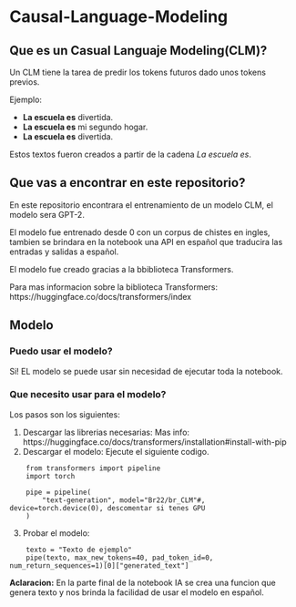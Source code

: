 # Causal-Language-Modeling 

<h2>Que es un Casual Languaje Modeling(CLM)?</h2>
<p>Un CLM tiene la tarea de predir los tokens futuros dado unos tokens previos.</p>
<p>Ejemplo:</p> 
<ul>
    <li><b>La escuela es</b> divertida.</li>
    <li><b>La escuela es</b> mi segundo hogar.</li>
    <li><b>La escuela es</b> divertida.</li>
</ul>
<p>Estos textos fueron creados a partir de la cadena <em>La escuela es</em>.</p>


<h2>Que vas a encontrar en este repositorio?</h2>
<p>En este repositorio encontrara el entrenamiento de un modelo CLM, el modelo sera GPT-2.</p>
<p>El modelo fue entrenado desde 0 con un corpus de chistes en ingles, tambien se brindara en la notebook una API en español que traducira las entradas y salidas a español.</p>
<p>El modelo fue creado gracias a la bbiblioteca Transformers.</p>
<p>Para mas informacion sobre la biblioteca Transformers: https://huggingface.co/docs/transformers/index</p>


<h2>Modelo</h2>
<h3>Puedo usar el modelo?</h3>
<p>Si! EL modelo se puede usar sin necesidad de ejecutar toda la notebook.</p>
<h3>Que necesito usar para el modelo?</h3>
<p>Los pasos son los siguientes:</p>
<ol>
    <li>Descargar las librerias necesarias: Mas info: https://huggingface.co/docs/transformers/installation#install-with-pip</li>
    <li>Descargar el modelo: Ejecute el siguiente codigo.</li>
</ol>

```
    from transformers import pipeline
    import torch

    pipe = pipeline(
        "text-generation", model="Br22/br_CLM"#, device=torch.device(0), descomentar si tenes GPU
    )
```
<ol start="3">
    <li>Probar el modelo:</li>
</ol>

```
    texto = "Texto de ejemplo"
    pipe(texto, max_new_tokens=40, pad_token_id=0, num_return_sequences=1)[0]["generated_text"]
```
<p><b>Aclaracion:</b> En la parte final de la notebook IA se crea una funcion que genera texto y nos brinda la facilidad de usar el modelo en español.<p>
